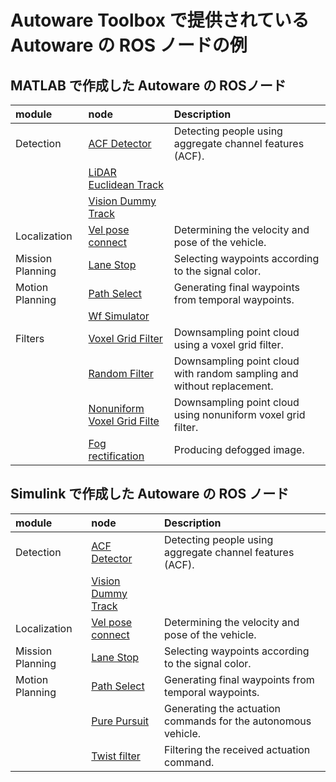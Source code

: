 # Autoware Toolbox で提供されている Autoware の ROS ノードの例

## MATLAB で作成した Autoware の ROSノード
|module|node|Description|
|:--|:--|:--|
|Detection|[ACF Detector](./Detection/acf_detector_ml_ja.html)|Detecting people using aggregate channel features (ACF).|
| |[LiDAR Euclidean Track](./Detection/lidar_euclidean_track_ml_ja.html)| |
| |[Vision Dummy Track](./Detection/vision_dummy_track_ml_ja.html)| |
|Localization|[Vel pose connect](./Localization/vel_pose_connect_ml_ja.html)|Determining the velocity and pose of the vehicle.|
|Mission Planning|[Lane Stop](./Planning/lane_stop_ml_ja.html)|Selecting waypoints according to the signal color.|
|Motion Planning|[Path Select](./Planning/path_select_ml_ja.html)|Generating final waypoints from temporal waypoints.|
|   |[Wf Simulator](./Planning/wf_simulator_ml_ja.md)| |
|Filters|[Voxel Grid Filter](./Filters/demo_voxel_grid_filter_ml_ja.html)|Downsampling point cloud using a voxel grid filter.|
|	|[Random Filter](./Filters/demo_random_filter_ml_ja.html)|Downsampling point cloud with random sampling and without replacement.|
|	|[Nonuniform Voxel Grid Filte](./Filters/nonuniformgrid_filter_ml_ja.html)|Downsampling point cloud using nonuniform voxel grid filter.|
|	|[Fog rectification](./Filters/fog_rectification_ml_ja.html)|Producing defogged image.|

## Simulink で作成した Autoware の ROS ノード 
|module|node|Description|
|:--|:--|:--|
|Detection|[ACF Detector](./Detection/acf_detector_sl_ja.html)|Detecting people using aggregate channel features (ACF).|
| |[Vision Dummy Track](./Detection/vision_dummy_track_sl_ja.html)| |
|Localization|[Vel pose connect](./Localization/vel_pose_connect_sl_ja.html)|Determining the velocity and pose of the vehicle.|
|Mission Planning|[Lane Stop](./Planning/lane_stop_sl_ja.html)|Selecting waypoints according to the signal color.|
|Motion Planning|[Path Select](./Planning/path_select_sl_ja.html)|Generating final waypoints from temporal waypoints.|
|	|[Pure Pursuit](./Planning/pure_pursuit_sl_ja.html)|Generating the actuation commands for the autonomous vehicle.|
|	|[Twist filter](./Planning/twist_filter_sl_ja.html)|Filtering the received actuation command.|
